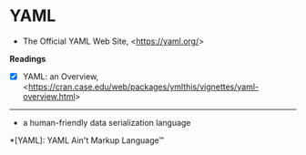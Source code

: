 # YAML

-   The Official YAML Web Site, <<https://yaml.org/>>

**Readings**

-   [x] YAML: an Overview, <<https://cran.case.edu/web/packages/ymlthis/vignettes/yaml-overview.html>>

---

-   a human-friendly data serialization language

*[YAML]: YAML Ain't Markup Language™
